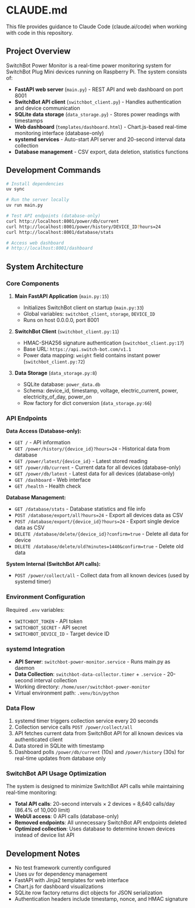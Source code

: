 # CLAUDE.md

This file provides guidance to Claude Code (claude.ai/code) when working with code in this repository.

## Project Overview

SwitchBot Power Monitor is a real-time power monitoring system for SwitchBot Plug Mini devices running on Raspberry Pi. The system consists of:

- **FastAPI web server** (`main.py`) - REST API and web dashboard on port 8001
- **SwitchBot API client** (`switchbot_client.py`) - Handles authentication and device communication
- **SQLite data storage** (`data_storage.py`) - Stores power readings with timestamps
- **Web dashboard** (`templates/dashboard.html`) - Chart.js-based real-time monitoring interface (database-only)
- **systemd services** - Auto-start API server and 20-second interval data collection
- **Database management** - CSV export, data deletion, statistics functions

## Development Commands

```bash
# Install dependencies
uv sync

# Run the server locally
uv run main.py

# Test API endpoints (database-only)
curl http://localhost:8001/power/db/current
curl http://localhost:8001/power/history/DEVICE_ID?hours=24
curl http://localhost:8001/database/stats

# Access web dashboard
# http://localhost:8001/dashboard
```

## System Architecture

### Core Components

1. **Main FastAPI Application** (`main.py:15`)
   - Initializes SwitchBot client on startup (`main.py:33`)
   - Global variables: `switchbot_client`, `storage`, `DEVICE_ID`
   - Runs on host 0.0.0.0, port 8001

2. **SwitchBot Client** (`switchbot_client.py:11`)
   - HMAC-SHA256 signature authentication (`switchbot_client.py:17`)
   - Base URL: `https://api.switch-bot.com/v1.1`
   - Power data mapping: `weight` field contains instant power (`switchbot_client.py:72`)

3. **Data Storage** (`data_storage.py:8`)
   - SQLite database: `power_data.db`
   - Schema: device_id, timestamp, voltage, electric_current, power, electricity_of_day, power_on
   - Row factory for dict conversion (`data_storage.py:66`)

### API Endpoints

**Data Access (Database-only):**
- `GET /` - API information
- `GET /power/history/{device_id}?hours=24` - Historical data from database
- `GET /power/latest/{device_id}` - Latest stored reading
- `GET /power/db/current` - Current data for all devices (database-only)
- `GET /power/db/latest` - Latest data for all devices (database-only)
- `GET /dashboard` - Web interface
- `GET /health` - Health check

**Database Management:**
- `GET /database/stats` - Database statistics and file info
- `POST /database/export/all?hours=24` - Export all devices data as CSV
- `POST /database/export/{device_id}?hours=24` - Export single device data as CSV
- `DELETE /database/delete/{device_id}?confirm=true` - Delete all data for device
- `DELETE /database/delete/old?minutes=1440&confirm=true` - Delete old data

**System Internal (SwitchBot API calls):**
- `POST /power/collect/all` - Collect data from all known devices (used by systemd timer)

### Environment Configuration

Required `.env` variables:
- `SWITCHBOT_TOKEN` - API token
- `SWITCHBOT_SECRET` - API secret  
- `SWITCHBOT_DEVICE_ID` - Target device ID

### systemd Integration

- **API Server**: `switchbot-power-monitor.service` - Runs main.py as daemon
- **Data Collection**: `switchbot-data-collector.timer` + `.service` - 20-second interval collection
- Working directory: `/home/user/switchbot-power-monitor`
- Virtual environment path: `.venv/bin/python`

### Data Flow

1. systemd timer triggers collection service every 20 seconds
2. Collection service calls `POST /power/collect/all` 
3. API fetches current data from SwitchBot API for all known devices via authenticated client
4. Data stored in SQLite with timestamp
5. Dashboard polls `/power/db/current` (10s) and `/power/history` (30s) for real-time updates from database only

### SwitchBot API Usage Optimization

The system is designed to minimize SwitchBot API calls while maintaining real-time monitoring:

- **Total API calls**: 20-second intervals × 2 devices = 8,640 calls/day (86.4% of 10,000 limit)
- **WebUI access**: 0 API calls (database-only)
- **Removed endpoints**: All unnecessary SwitchBot API endpoints deleted
- **Optimized collection**: Uses database to determine known devices instead of device list API

## Development Notes

- No test framework currently configured
- Uses uv for dependency management
- FastAPI with Jinja2 templates for web interface  
- Chart.js for dashboard visualizations
- SQLite row factory returns dict objects for JSON serialization
- Authentication headers include timestamp, nonce, and HMAC signature